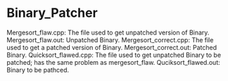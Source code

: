 # Binary_Patcher



Mergesort_flaw.cpp: The file used to get unpatched version of Binary.
Mergesort_flaw.out: Unpatched Binary.
Mergesort_correct.cpp: The file used to get a patched version of Binary.
Mergesort_correct.out: Patched Binary.
Quicksort_flawed.cpp: The file used to get unpatched Binary to be patched; has the same problem as mergesort_flaw.
Quciksort_flawed.out: Binary to be pathced.
